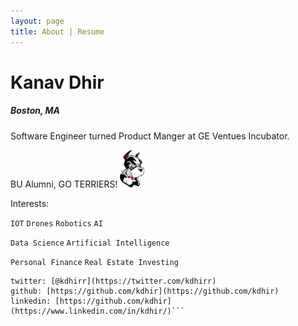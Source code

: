 ```yaml
---
layout: page
title: About | Resume
---
```

# Kanav Dhir
##### Boston, MA


Software Engineer turned Product Manger at GE Ventues Incubator. 

BU Alumni, GO TERRIERS! ![alt text](assets/rhett.gif "Rhett")


Interests:

`IOT` `Drones` `Robotics` `AI`

`Data Science` `Artificial Intelligence` 

`Personal Finance` `Real Estate Investing`


```email: kanav [at] dhir.me
twitter: [@kdhirr](https://twitter.com/kdhirr)
github: [https://github.com/kdhir](https://github.com/kdhir)
linkedin: [https://github.com/kdhir](https://www.linkedin.com/in/kdhir/)```

